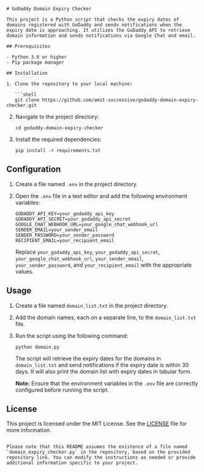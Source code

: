 
```
# GoDaddy Domain Expiry Checker

This project is a Python script that checks the expiry dates of domains registered with GoDaddy and sends notifications when the expiry date is approaching. It utilizes the GoDaddy API to retrieve domain information and sends notifications via Google Chat and email.

## Prerequisites

- Python 3.6 or higher
- Pip package manager

## Installation

1. Clone the repository to your local machine:

   ```shell
   git clone https://github.com/amit-successive/godaddy-domain-expiry-checker.git
   ```

2. Navigate to the project directory:

   ```shell
   cd godaddy-domain-expiry-checker
   ```

3. Install the required dependencies:

   ```shell
   pip install -r requirements.txt
   ```

## Configuration

1. Create a file named `.env` in the project directory.
2. Open the `.env` file in a text editor and add the following environment variables:

   ```
   GODADDY_API_KEY=your_godaddy_api_key
   GODADDY_API_SECRET=your_godaddy_api_secret
   GOOGLE_CHAT_WEBHOOK_URL=your_google_chat_webhook_url
   SENDER_EMAIL=your_sender_email
   SENDER_PASSWORD=your_sender_password
   RECIPIENT_EMAIL=your_recipient_email
   ```

   Replace `your_godaddy_api_key`, `your_godaddy_api_secret`, `your_google_chat_webhook_url`, `your_sender_email`, `your_sender_password`, and `your_recipient_email` with the appropriate values.

## Usage

1. Create a file named `domain_list.txt` in the project directory.
2. Add the domain names, each on a separate line, to the `domain_list.txt` file.
3. Run the script using the following command:

   ```shell
   python domain.py
   ```

   The script will retrieve the expiry dates for the domains in `domain_list.txt` and send notifications if the expiry date is within 30 days.
   It will also print the domain list with expiry dates in tabular form.

   **Note:** Ensure that the environment variables in the `.env` file are correctly configured before running the script.

## License

This project is licensed under the MIT License. See the [LICENSE](LICENSE) file for more information.
```

Please note that this README assumes the existence of a file named `domain_expiry_checker.py` in the repository, based on the provided repository link. You can modify the instructions as needed or provide additional information specific to your project.
